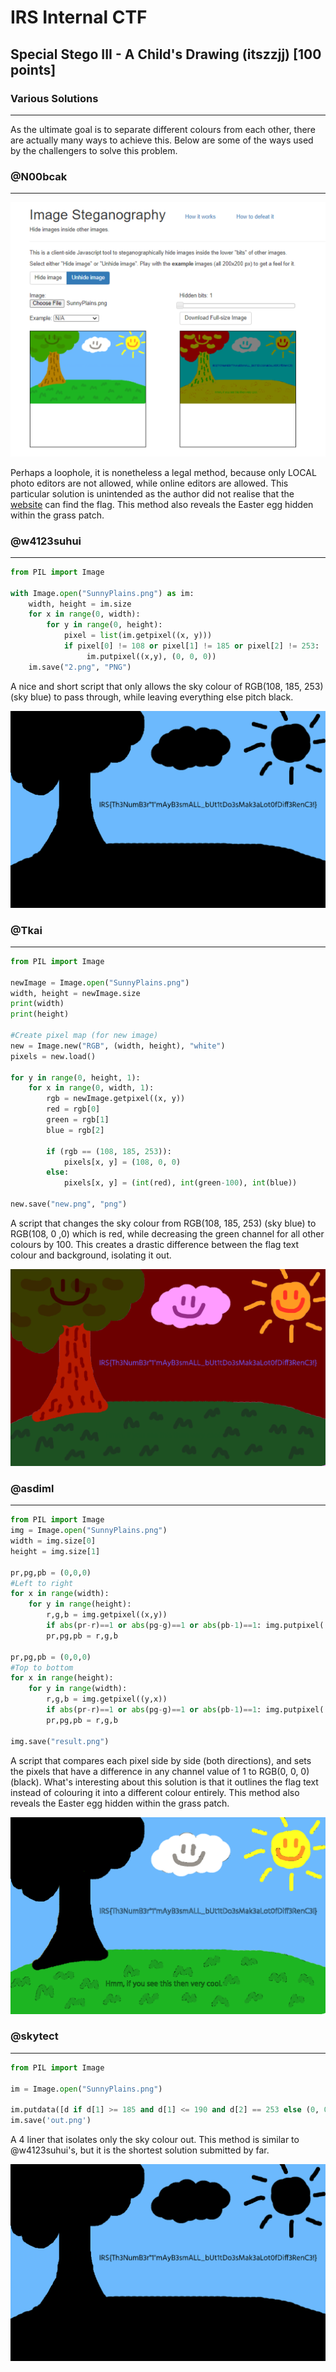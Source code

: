 # IRS Internal CTF

## Special Stego III - A Child's Drawing (itszzjj) [100 points]

### Various Solutions 

_____

As the ultimate goal is to separate different colours from each other, there are actually many ways to achieve this. Below are some of the ways used by the challengers to solve this problem.

### @N00bcak

___

<img src="images/n00bcak.png" alt="n00bcak" style="zoom:150%;" />

Perhaps a loophole, it is nonetheless a legal method, because only LOCAL photo editors are not allowed, while online editors are allowed. This particular solution is unintended as the author did not realise that the [website](https://incoherency.co.uk/image-steganography/) can find the flag. This method also reveals the Easter egg hidden within the grass patch.



### @w4123suhui

_____

```python
from PIL import Image

with Image.open("SunnyPlains.png") as im:
    width, height = im.size
    for x in range(0, width):
        for y in range(0, height):
            pixel = list(im.getpixel((x, y)))
            if pixel[0] != 108 or pixel[1] != 185 or pixel[2] != 253:
                 im.putpixel((x,y), (0, 0, 0))
    im.save("2.png", "PNG")
```

A nice and short script that only allows the sky colour of RGB(108, 185, 253) (sky blue) to pass through, while leaving everything else pitch black.

![w4123suhui](images/w4123suhui.png)



### @Tkai

_____

```python
from PIL import Image

newImage = Image.open("SunnyPlains.png")
width, height = newImage.size
print(width)
print(height)

#Create pixel map (for new image)
new = Image.new("RGB", (width, height), "white")
pixels = new.load()

for y in range(0, height, 1):
    for x in range(0, width, 1):
        rgb = newImage.getpixel((x, y))
        red = rgb[0]
        green = rgb[1]
        blue = rgb[2]

        if (rgb == (108, 185, 253)):
            pixels[x, y] = (108, 0, 0)
        else:
            pixels[x, y] = (int(red), int(green-100), int(blue))

new.save("new.png", "png")
```

A script that changes the sky colour from RGB(108, 185, 253) (sky blue) to RGB(108, 0 ,0) which is red, while decreasing the green channel for all other colours by 100. This creates a drastic difference between the flag text colour and background, isolating it out. 

![tkai](images/tkai.png)



### @asdiml

______

```python
from PIL import Image
img = Image.open("SunnyPlains.png")
width = img.size[0]
height = img.size[1]

pr,pg,pb = (0,0,0)
#Left to right
for x in range(width):
    for y in range(height):
        r,g,b = img.getpixel((x,y))
        if abs(pr-r)==1 or abs(pg-g)==1 or abs(pb-1)==1: img.putpixel((x,y),(0,0,0))
        pr,pg,pb = r,g,b

pr,pg,pb = (0,0,0)
#Top to bottom
for x in range(height):
    for y in range(width):
        r,g,b = img.getpixel((y,x))
        if abs(pr-r)==1 or abs(pg-g)==1 or abs(pb-1)==1: img.putpixel((y,x),(0,0,0))
        pr,pg,pb = r,g,b

img.save("result.png")
```

A script that compares each pixel side by side (both directions), and sets the pixels that have a difference in any channel value of 1 to RGB(0, 0, 0) (black). What's interesting about this solution is that it outlines the flag text instead of colouring it into a different colour entirely. This method also reveals the Easter egg hidden within the grass patch.

![asdiml](images/asdiml.png)



### @skytect

________

```python
from PIL import Image

im = Image.open("SunnyPlains.png")

im.putdata([d if d[1] >= 185 and d[1] <= 190 and d[2] == 253 else (0, 0, 0) for d in im.getdata()])
im.save('out.png')
```

A 4 liner that isolates only the sky colour out. This method is similar to @w4123suhui's, but it is the shortest solution submitted by far.

![skytect](images/skytect.png)